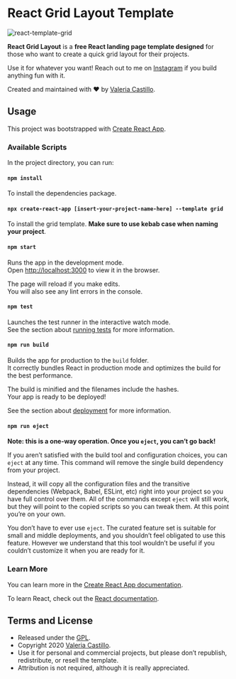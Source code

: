 # React Grid Layout Template

![react-template-grid](https://user-images.githubusercontent.com/30732277/106373448-6a6b6280-632e-11eb-8252-ae6975087a74.png)

**React Grid Layout** is a **free React landing page template designed** for those who want to create a quick grid layout for their projects.

Use it for whatever you want! Reach out to me on [Instagram](https://www.instagram.com/vcastle.dev/) if you build anything fun with it.

Created and maintained with ❤️ by [Valeria Castillo](https://valcastillo.com).

## Usage

This project was bootstrapped with [Create React App](https://github.com/facebook/create-react-app).

### Available Scripts

In the project directory, you can run:

#### `npm install`
To install the dependencies package.

#### `npx create-react-app [insert-your-project-name-here] --template grid`
To install the grid template.
**Make sure to use kebab case when naming your project**.

#### `npm start`

Runs the app in the development mode.<br>
Open [http://localhost:3000](http://localhost:3000) to view it in the browser.

The page will reload if you make edits.<br>
You will also see any lint errors in the console.

#### `npm test`

Launches the test runner in the interactive watch mode.<br>
See the section about [running tests](https://facebook.github.io/create-react-app/docs/running-tests) for more information.

#### `npm run build`

Builds the app for production to the `build` folder.<br>
It correctly bundles React in production mode and optimizes the build for the best performance.

The build is minified and the filenames include the hashes.<br>
Your app is ready to be deployed!

See the section about [deployment](https://facebook.github.io/create-react-app/docs/deployment) for more information.

#### `npm run eject`

**Note: this is a one-way operation. Once you `eject`, you can’t go back!**

If you aren’t satisfied with the build tool and configuration choices, you can `eject` at any time. This command will remove the single build dependency from your project.

Instead, it will copy all the configuration files and the transitive dependencies (Webpack, Babel, ESLint, etc) right into your project so you have full control over them. All of the commands except `eject` will still work, but they will point to the copied scripts so you can tweak them. At this point you’re on your own.

You don’t have to ever use `eject`. The curated feature set is suitable for small and middle deployments, and you shouldn’t feel obligated to use this feature. However we understand that this tool wouldn’t be useful if you couldn’t customize it when you are ready for it.

### Learn More

You can learn more in the [Create React App documentation](https://facebook.github.io/create-react-app/docs/getting-started).

To learn React, check out the [React documentation](https://reactjs.org/).

## Terms and License

- Released under the [GPL](https://www.gnu.org/licenses/gpl-3.0.html).
- Copyright 2020 [Valeria Castillo](https://valcastillo.com/).
- Use it for personal and commercial projects, but please don’t republish, redistribute, or resell the template.
- Attribution is not required, although it is really appreciated.
